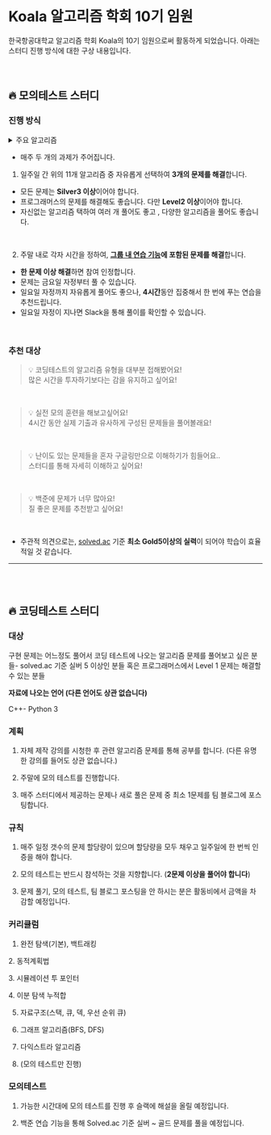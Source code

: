 # Koala 알고리즘 학회 10기 임원

한국항공대학교 알고리즘 학회 Koala의 10기 임원으로써 활동하게 되었습니다.
아래는 스터디 진행 방식에 대한 구상 내용입니다.
<br>
<br>
<br>

## 🔥 모의테스트 스터디

### 진행 방식
<details>
  <summary>주요 알고리즘</summary>
  <div markdown="1">
  1. 완전 탐색
  </div>
  <div markdown="2">
      2. 백트래킹
  </div>
  <div markdown="3">
      3. 다이나믹 프로그래밍
  </div>
  <div markdown="4">
      4. 이분 탐색
  </div>
  <div markdown="5">
      5. 그리디
  </div><div markdown="6">
      6. 누적 합
  </div>
  <div markdown="7">
      7. 투 포인터
  </div>
  <div markdown="8">
      8. DFS
  </div>
  <div markdown="9">
      9. BFS
  </div>
  <div markdown="10">
      10. Dijkstra
  </div>
  <div markdown="11">
      11. 구현
  </div>
</details>

- 매주 두 개의 과제가 주어집니다.
1. 일주일 간 위의 11개 알고리즘 중 자유롭게 선택하여 **3개의 문제를 해결**합니다.<br>
  - 모든 문제는 **Silver3 이상**이어야 합니다.<br>
  - 프로그래머스의 문제를 해결해도 좋습니다. 다만 **Level2 이상**이어야 합니다.<br>
  - 자신없는 알고리즘 택하여 여러 개 풀어도 좋고 , 다양한 알고리즘을 풀어도 좋습니다.<br>
  
  <br>
 
2. 주말 내로 각자 시간을 정하여, **[그룹 내 연습 기능](https://www.acmicpc.net/group/practice/9883)에 포함된 문제를 해결**합니다.<br>
  - **한 문제 이상 해결**하면 참여 인정합니다.<br>
  - 문제는 금요일 자정부터 풀 수 있습니다.<br>
  - 일요일 자정까지 자유롭게 풀어도 좋으나, **4시간**동안 집중해서 한 번에 푸는 연습을 추천드립니다.<br>
  - 일요일 자정이 지나면 Slack을 통해 풀이를 확인할 수 있습니다.
<br>

 ### 추천 대상

> 💡 코딩테스트의 알고리즘 유형을 대부분 접해봤어요!<br>많은 시간을 투자하기보다는 감을 유지하고 싶어요!
<br>

> 💡 실전 모의 훈련을 해보고싶어요!<br>4시간 동안 실제 기출과 유사하게 구성된 문제들을 풀어볼래요!
<br> 

>💡 난이도 있는 문제들을 혼자 구글링만으로 이해하기가 힘들어요..<br>스터디를 통해 자세히 이해하고 싶어요!
<br>

> 💡 백준에 문제가 너무 많아요!<br>질 좋은 문제를 추천받고 싶어요!
<br>

- 주관적 의견으로는,  [solved.ac](http://solved.ac) 기준 **최소 Gold5이상의 실력**이 되어야 학습이 효율적일 것 같습니다.


--------------------------------------------
<br><br>


## 🔥 코딩테스트 스터디

### 대상

구현 문제는 어느정도 풀어서 코딩 테스트에 나오는 알고리즘 문제를 풀어보고 싶은 분들- solved.ac 기준 실버 5 이상인 분들 혹은 프로그래머스에서 Level 1 문제는 해결할 수 있는 분들

**자료에 나오는 언어 (다른 언어도 상관 없습니다)**

C++- Python 3

### 계획

1. 자체 제작 강의를 시청한 후 관련 알고리즘 문제를 통해 공부를 합니다. (다른 유명한 강의를 들어도 상관 없습니다.)

2. 주말에 모의 테스트를 진행합니다.

3. 매주 스터디에서 제공하는 문제나 새로 풀은 문제 중 최소 1문제를 팀 블로그에 포스팅합니다.

### 규칙

1. 매주 일정 갯수의 문제 할당량이 있으며 할당량을 모두 채우고 일주일에 한 번씩 인증을 해야 합니다.

2. 모의 테스트는 반드시 참석하는 것을 지향합니다. (**2문제 이상을 풀어야 합니다**)

3. 문제 풀기, 모의 테스트, 팀 블로그 포스팅을 안 하시는 분은 활동비에서 금액을 차감할 예정입니다.

### 커리큘럼

1. 완전 탐색(기본), 백트래킹

2. 동적계획법

3. 시뮬레이션  투 포인터

4. 이분 탐색  누적합

5. 자료구조(스택, 큐, 덱, 우선 순위 큐)

6. 그래프 알고리즘(BFS, DFS)

7. 다익스트라 알고리즘

8. (모의 테스트만 진행)

### 모의테스트

1. 가능한 시간대에 모의 테스트를 진행 후 슬랙에 해설을 올릴 예정입니다.

2. 백준 연습 기능을 통해 Solved.ac 기준 실버 ~ 골드 문제를 풀을 예정입니다.
